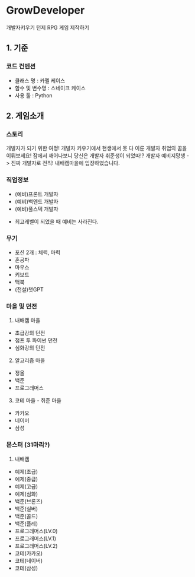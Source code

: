 # GrowDeveloper
개발자키우기
턴제 RPG 게임 제작하기
  
  
## 1. 기준
### 코드 컨벤션
- 클래스 명 : 카멜 케이스
- 함수 및 변수명 : 스네이크 케이스
- 사용 툴 : Python
  
  
## 2. 게임소개
### 스토리
개발자가 되기 위한 여정! 개발자 키우기에서 현생에서 못 다 이룬 개발자 취업의 꿈을 이뤄보세요!
잠에서 깨어나보니 당신은 개발자 취준생이 되었따!? 개발자 예비지망생 -> 진짜 개발자로 전직!
내배캠마을에 입장하였습니다.
  
    
### 직업정보
- (예비)프론트 개발자
- (예비)백엔드 개발자
- (예비)풀스텍 개발자  
* 최고레벨이 되었을 때 예비는 사라진다.
  
    
### 무기
- 포션 2개 : 체력, 마력
- 혼공파
- 마우스
- 키보드
- 맥북
- (전설)챗GPT
  
    
### 마을 및 던전
1. 내배캠 마을
- 초급강의 던전
- 점프 투 파이썬 던전
- 심화강의 던전
2. 알고리즘 마을
- 정올
- 백준
- 프로그래머스
3. 코테 마을 - 취준 마을
- 카카오 
- 네이버
- 삼성
  
    
### 몬스터 (31마리?)
1. 내배캠 
- 예제(초급)
- 예제(중급)
- 예제(고급)
- 예제(심화)
- 백준(브론즈)
- 백준(실버)
- 백준(골드)
- 백준(플레)
- 프로그래머스(LV.0)
- 프로그래머스(LV.1)
- 프로그래머스(LV.2)
- 코테(카카오)
- 코테(네이버)
- 코테(삼성)
